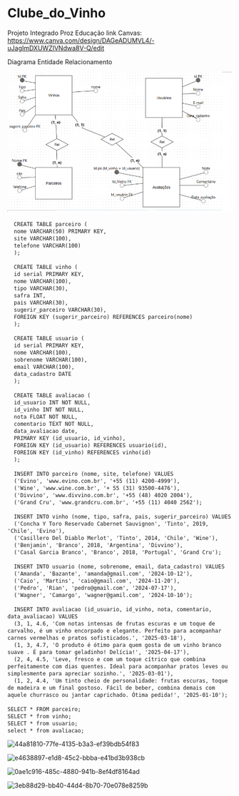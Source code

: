 # Clube_do_Vinho
Projeto Integrado Proz Educação
link Canvas:
https://www.canva.com/design/DAGeADUMVL4/-uJagImDXUWZIVNdwa8V-Q/edit

Diagrama Entidade Relacionamento

![alt text](imagens/DER.png)


```
  CREATE TABLE parceiro (
  nome VARCHAR(50) PRIMARY KEY,
  site VARCHAR(100),
  telefone VARCHAR(100)
  );
  
  CREATE TABLE vinho (
  id serial PRIMARY KEY,
  nome VARCHAR(100),
  tipo VARCHAR(30),
  safra INT,
  pais VARCHAR(30),
  sugerir_parceiro VARCHAR(30),
  FOREIGN KEY (sugerir_parceiro) REFERENCES parceiro(nome)
  );
  
  CREATE TABLE usuario (
  id serial PRIMARY KEY,
  nome VARCHAR(100),
  sobrenome VARCHAR(100),
  email VARCHAR(100),
  data_cadastro DATE
  );
  
  CREATE TABLE avaliacao (
  id_usuario INT NOT NULL,
  id_vinho INT NOT NULL,
  nota FLOAT NOT NULL,
  comentario TEXT NOT NULL,
  data_avaliacao date,
  PRIMARY KEY (id_usuario, id_vinho),
  FOREIGN KEY (id_usuario) REFERENCES usuario(id),
  FOREIGN KEY (id_vinho) REFERENCES vinho(id)
  );
  
  INSERT INTO parceiro (nome, site, telefone) VALUES
  ('Evino', 'www.evino.com.br', '+55 (11) 4200-4999'),
  ('Wine', 'www.wine.com.br', '+ 55 (31) 93500-4476'),
  ('Divvino', 'www.divvino.com.br', '+55 (48) 4020 2004'),
  ('Grand Cru', 'www.grandcru.com.br', '+55 (11) 4040 2562');
  
  INSERT INTO vinho (nome, tipo, safra, pais, sugerir_parceiro) VALUES
  ('Concha Y Toro Reservado Cabernet Sauvignon', 'Tinto', 2019, 'Chile', 'Evino'),
  ('Casillero Del Diablo Merlot', 'Tinto', 2014, 'Chile', 'Wine'),
  ('Benjamin', 'Branco', 2018, 'Argentina', 'Divvino'),
  ('Casal Garcia Branco', 'Branco', 2018, 'Portugal', 'Grand Cru');
  
  INSERT INTO usuario (nome, sobrenome, email, data_cadastro) VALUES
  ('Amanda', 'Bazante', 'amanda@gmail.com', '2024-10-12'),
  ('Caio', 'Martins', 'caio@gmail.com', '2024-11-20'),
  ('Pedro', 'Rian', 'pedro@gmail.com', '2024-07-17'),
  ('Wagner', 'Camargo', 'wagner@gamil.com', '2024-10-10');
  
  INSERT INTO avaliacao (id_usuario, id_vinho, nota, comentario, data_avaliacao) VALUES
  (3, 1, 4.6, 'Com notas intensas de frutas escuras e um toque de carvalho, é um vinho encorpado e elegante. Perfeito para acompanhar carnes vermelhas e pratos sofisticados.', '2025-03-18'),
  (1, 3, 4.7, 'O produto é ótimo para quem gosta de um vinho branco suave . É para tomar geladinho! Delícia!', '2025-04-17'),
  (2, 4, 4.5, 'Leve, fresco e com um toque cítrico que combina perfeitamente com dias quentes. Ideal para acompanhar pratos leves ou simplesmente para apreciar sozinho.', '2025-03-01'),
  (1, 2, 4.4, 'Um tinto cheio de personalidade: frutas escuras, toque de madeira e um final gostoso. Fácil de beber, combina demais com aquele churrasco ou jantar caprichado. Ótima pedida!', '2025-01-10');

SELECT * FROM parceiro;
SELECT * from vinho;
SELECT * from usuario;
select * from avaliacao;
```

![44a81810-77fe-4135-b3a3-ef39bdb54f83](https://github.com/user-attachments/assets/83a690fb-1e10-4f35-8330-dd316cf707c8)


![e4638897-e1d8-45c2-bbba-e41bd3b938cb](https://github.com/user-attachments/assets/57eb876a-4b2b-4b22-babb-a01a0bb4a5dd)


![0ae1c916-485c-4880-941b-8ef4df8164ad](https://github.com/user-attachments/assets/26143f60-0980-4f0d-af1e-dce862bac199)


![3eb88d29-bb40-44d4-8b70-70e078e8259b](https://github.com/user-attachments/assets/3ef30a42-b9ba-4e5e-b506-1acc257f9265)






